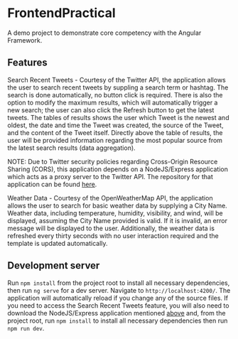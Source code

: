 # FrontendPractical

A demo project to demonstrate core competency with the Angular Framework. 

## Features

Search Recent Tweets - Courtesy of the Twitter API, the application allows the user to search recent tweets by suppling a search term or hashtag. The search is done automatically, no button click is required. There is also the option to modify the maximum results, which will automatically trigger a new search; the user can also click the Refresh button to get the latest tweets. The tables of results shows the user which Tweet is the newest and oldest, the date and time the Tweet was created, the source of the Tweet, and the content of the Tweet itself. Directly above the table of results, the user will be provided information regarding the most popular source from the latest search results (data aggregation). 

NOTE: Due to Twitter security policies regarding Cross-Origin Resource Sharing (CORS), this application depends on a NodeJS/Express application which acts as a proxy server to the Twitter API. The repository for that application can be found [here](https://github.com/mcoleman1/practical-assessment-backend).

Weather Data - Courtesy of the OpenWeatherMap API, the application allows the user to search for basic weather data by supplying a City Name. Weather data, including temperature, humidity, visibility, and wind, will be displayed, assuming the City Name provided is valid. If it is invalid, an error message will be displayed to the user. Additionally, the weather data is refreshed every thirty seconds with no user interaction required and the template is updated automatically. 

## Development server

Run `npm install` from the project root to install all necessary dependencies, then run `ng serve` for a dev server. Navigate to `http://localhost:4200/`. The application will automatically reload if you change any of the source files. If you need to access the Search Recent Tweets feature, you will also need to download the NodeJS/Express application mentioned [above](https://github.com/mcoleman1/practical-assessment-backend) and, from the project root, run `npm install` to install all necessary dependencies then run `npm run dev`.

